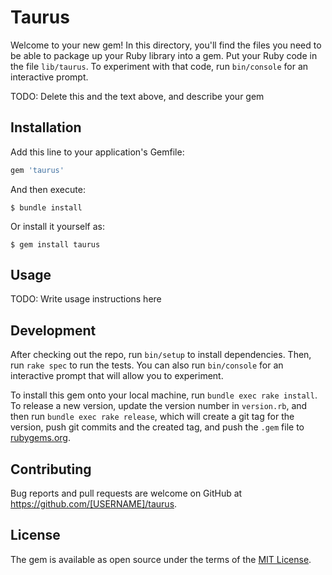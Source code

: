 # Taurus

Welcome to your new gem! In this directory, you'll find the files you need to be able to package up your Ruby library into a gem. Put your Ruby code in the file `lib/taurus`. To experiment with that code, run `bin/console` for an interactive prompt.

TODO: Delete this and the text above, and describe your gem

## Installation

Add this line to your application's Gemfile:

```ruby
gem 'taurus'
```

And then execute:

    $ bundle install

Or install it yourself as:

    $ gem install taurus

## Usage

TODO: Write usage instructions here

## Development

After checking out the repo, run `bin/setup` to install dependencies. Then, run `rake spec` to run the tests. You can also run `bin/console` for an interactive prompt that will allow you to experiment.

To install this gem onto your local machine, run `bundle exec rake install`. To release a new version, update the version number in `version.rb`, and then run `bundle exec rake release`, which will create a git tag for the version, push git commits and the created tag, and push the `.gem` file to [rubygems.org](https://rubygems.org).

## Contributing

Bug reports and pull requests are welcome on GitHub at https://github.com/[USERNAME]/taurus.

## License

The gem is available as open source under the terms of the [MIT License](https://opensource.org/licenses/MIT).
